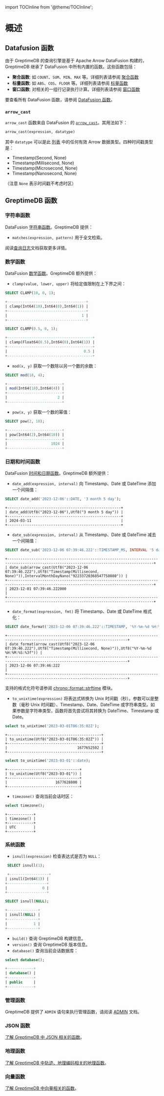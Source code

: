 import TOCInline from '@theme/TOCInline';

# 概述

<TOCInline toc={toc} />

<!--
The outling of this document is a little strange, as the content is classified by company functions and feature functions. We plan to tidy up the content in the future when out functions are more stable.
-->

## Datafusion 函数

由于 GreptimeDB 的查询引擎是基于 Apache Arrow DataFusion 构建的，GreptimeDB 继承了 DataFusion 中所有内置的函数。这些函数包括：

* **聚合函数**: 如 `COUNT`、`SUM`、`MIN`、`MAX` 等。详细列表请参阅 [聚合函数](./df-functions.md#aggregate-functions)
* **标量函数**: 如 `ABS`、`COS`、`FLOOR` 等。详细列表请参阅 [标量函数](./df-functions.md#scalar-functions)
* **窗口函数**: 对相关的一组行记录执行计算。详细列表请参阅 [窗口函数](./df-functions.md#window-functions)

要查看所有 DataFusion 函数，请参阅 [DataFusion 函数](./df-functions)。

### `arrow_cast`

`arrow_cast` 函数来自 DataFusion 的 [`arrow_cast`](./df-functions.md#arrow-cast)。其用法如下：

```sql
arrow_cast(expression, datatype)
```

其中 `datatype` 可以是此 [列表](https://arrow.apache.org/datafusion/user-guide/sql/data_types.html) 中的任何有效 Arrow 数据类型。四种时间戳类型是：

- Timestamp(Second, None)
- Timestamp(Millisecond, None)
- Timestamp(Microsecond, None)
- Timestamp(Nanosecond, None)

（注意 `None` 表示时间戳不考虑时区）

## GreptimeDB 函数

### 字符串函数

DataFusion [字符串函数](./df-functions.md#string-functions)。GreptimeDB 提供：
* `matches(expression, pattern)` 用于全文检索。

阅读[查询日志](/user-guide/logs/query-logs.md)文档获取更多详情。

### 数学函数

DataFusion [数学函数](./df-functions.md#math-functions)。GreptimeDB 额外提供：
* `clamp(value, lower, upper)` 将给定值限制在上下界之间：
```sql
SELECT CLAMP(10, 0, 1);

+------------------------------------+
| clamp(Int64(10),Int64(0),Int64(1)) |
+------------------------------------+
|                                  1 |
+------------------------------------+
```

```sql
SELECT CLAMP(0.5, 0, 1);

+---------------------------------------+
| clamp(Float64(0.5),Int64(0),Int64(1)) |
+---------------------------------------+
|                                   0.5 |
+---------------------------------------+
```

* `mod(x, y)` 获取一个数除以另一个数的余数：
```sql
SELECT mod(18, 4);

+-------------------------+
| mod(Int64(18),Int64(4)) |
+-------------------------+
|                       2 |
+-------------------------+
```

* `pow(x, y)` 获取一个数的幂值：
```sql
SELECT pow(2, 10);

+-------------------------+
| pow(Int64(2),Int64(10)) |
+-------------------------+
|                    1024 |
+-------------------------+
```

### 日期和时间函数

DataFusion [时间和日期函数](./df-functions.md#time-and-date-functions)。GreptimeDB 额外提供：

*  `date_add(expression, interval)` 向 Timestamp、Date 或 DateTime 添加一个间隔值：

```sql
SELECT date_add('2023-12-06'::DATE, '3 month 5 day');
```

```
+----------------------------------------------------+
| date_add(Utf8("2023-12-06"),Utf8("3 month 5 day")) |
+----------------------------------------------------+
| 2024-03-11                                         |
+----------------------------------------------------+
```

* `date_sub(expression, interval)` 从 Timestamp、Date 或 DateTime 减去一个间隔值：

```sql
SELECT date_sub('2023-12-06 07:39:46.222'::TIMESTAMP_MS, INTERVAL '5 day');
```

```
+-----------------------------------------------------------------------------------------------------------------------------------------+
| date_sub(arrow_cast(Utf8("2023-12-06 07:39:46.222"),Utf8("Timestamp(Millisecond, None)")),IntervalMonthDayNano("92233720368547758080")) |
+-----------------------------------------------------------------------------------------------------------------------------------------+
| 2023-12-01 07:39:46.222000                                                                                                              |
+-----------------------------------------------------------------------------------------------------------------------------------------+
```

* `date_format(expression, fmt)` 将 Timestamp、Date 或 DateTime 格式化：

```sql
SELECT date_format('2023-12-06 07:39:46.222'::TIMESTAMP, '%Y-%m-%d %H:%M:%S:%3f');
```

```
+-----------------------------------------------------------------------------------------------------------------------------+
| date_format(arrow_cast(Utf8("2023-12-06 07:39:46.222"),Utf8("Timestamp(Millisecond, None)")),Utf8("%Y-%m-%d %H:%M:%S:%3f")) |
+-----------------------------------------------------------------------------------------------------------------------------+
| 2023-12-06 07:39:46:222                                                                                                     |
+-----------------------------------------------------------------------------------------------------------------------------+
```

支持的格式化符号请参阅 [chrono::format::strftime](https://docs.rs/chrono/latest/chrono/format/strftime/index.html) 模块。

* `to_unixtime(expression)` 将表达式转换为 Unix 时间戳（秒）。参数可以是整数（毫秒 Unix 时间戳）、Timestamp、Date、DateTime 或字符串类型。如果参数是字符串类型，函数将首先尝试将其转换为 DateTime、Timestamp 或 Date。

```sql
select to_unixtime('2023-03-01T06:35:02Z');
```

```
+-------------------------------------------+
| to_unixtime(Utf8("2023-03-01T06:35:02Z")) |
+-------------------------------------------+
|                                1677652502 |
+-------------------------------------------+
```

```sql
select to_unixtime('2023-03-01'::date);
```

```
+---------------------------------+
| to_unixtime(Utf8("2023-03-01")) |
+---------------------------------+
|                      1677628800 |
+---------------------------------+
```

* `timezone()` 查询当前会话时区：

```sql
select timezone();
```

```
+------------+
| timezone() |
+------------+
| UTC        |
+------------+
```

### 系统函数

* `isnull(expression)` 检查表达式是否为 `NULL`：
```sql
 SELECT isnull(1);

 +------------------+
| isnull(Int64(1)) |
+------------------+
|                0 |
+------------------+
```

```sql
SELECT isnull(NULL);

+--------------+
| isnull(NULL) |
+--------------+
|            1 |
+--------------+
```

* `build()` 查询 GreptimeDB 构建信息。
* `version()` 查询 GreptimeDB 版本信息。
* `database()` 查询当前会话数据库：

```sql
select database();

+------------+
| database() |
+------------+
| public     |
+------------+
```

### 管理函数

GreptimeDB 提供了 `ADMIN` 语句来执行管理函数，请阅读 [ADMIN](/reference/sql/admin.md) 文档。

### JSON 函数

[了解 GreptimeDB 中 JSON 相关的函数](./json.md)。

### 地理函数

[了解 GreptimeDB 中轨迹、地理编码相关的地理函数](./geo.md)。

### 向量函数

[了解 GreptimeDB 中向量相关的函数](./vector.md)。
